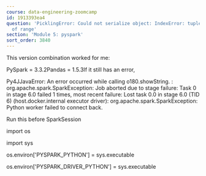 ```yaml
---
course: data-engineering-zoomcamp
id: 1913393ea4
question: 'PicklingError: Could not serialize object: IndexError: tuple index out
  of range'
section: 'Module 5: pyspark'
sort_order: 3840
---
```


This version combination worked for me:

PySpark = 3.3.2Pandas = 1.5.3If it still has an error,

Py4JJavaError: An error occurred while calling o180.showString. : org.apache.spark.SparkException: Job aborted due to stage failure: Task 0 in stage 6.0 failed 1 times, most recent failure: Lost task 0.0 in stage 6.0 (TID 6) (host.docker.internal executor driver): org.apache.spark.SparkException: Python worker failed to connect back.

Run this before SparkSession

import os

import sys

os.environ['PYSPARK_PYTHON'] = sys.executable

os.environ['PYSPARK_DRIVER_PYTHON'] = sys.executable

